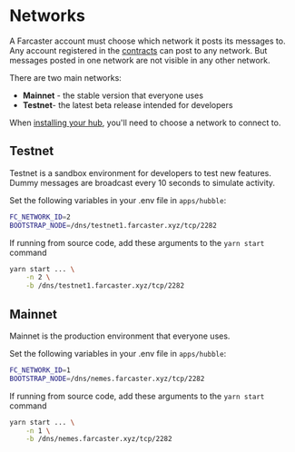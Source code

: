 # Networks

A Farcaster account must choose which network it posts its messages to. Any account registered in the [contracts](../learn/architecture/contracts.md) can post to any network. But messages posted in one network are not visible in any other network.

There are two main networks:

- **Mainnet** - the stable version that everyone uses
- **Testnet**- the latest beta release intended for developers

When [installing your hub](./install.md), you'll need to choose a network to connect to.

## Testnet

Testnet is a sandbox environment for developers to test new features. Dummy messages are broadcast every 10 seconds to simulate activity.

Set the following variables in your .env file in `apps/hubble`:

```sh
FC_NETWORK_ID=2
BOOTSTRAP_NODE=/dns/testnet1.farcaster.xyz/tcp/2282
```

If running from source code, add these arguments to the `yarn start` command

```sh
yarn start ... \
    -n 2 \
    -b /dns/testnet1.farcaster.xyz/tcp/2282
```

## Mainnet

Mainnet is the production environment that everyone uses.

Set the following variables in your .env file in `apps/hubble`:

```sh
FC_NETWORK_ID=1
BOOTSTRAP_NODE=/dns/nemes.farcaster.xyz/tcp/2282
```

If running from source code, add these arguments to the `yarn start` command

```sh
yarn start ... \
    -n 1 \
    -b /dns/nemes.farcaster.xyz/tcp/2282
```
